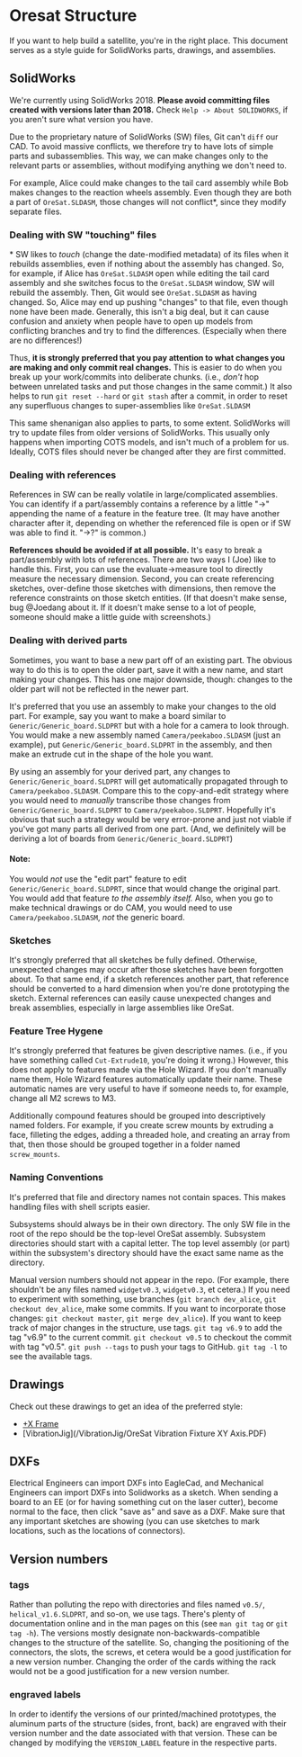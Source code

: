 # Oresat Structure
If you want to help build a satellite, you're in the right place. This document serves as a style guide for SolidWorks parts, drawings, and assemblies.

## SolidWorks
We're currently using SolidWorks 2018.  __Please avoid committing files created with versions later than 2018.__ Check `Help -> About SOLIDWORKS`, if you aren't sure what version you have.

Due to the proprietary nature of SolidWorks (SW) files, Git can't `diff` our CAD. 
To avoid massive conflicts, we therefore try to have lots of simple parts and subassemblies. This way, we can make changes only to the relevant parts or assemblies, without modifying anything we don't need to.

For example, Alice could make changes to the tail card assembly while Bob makes changes to the reaction wheels assembly. 
Even though they are both a part of `OreSat.SLDASM`, those changes will not conflict\*, since they modify separate files.

### Dealing with SW "touching" files
\* SW likes to _touch_ (change the date-modified metadata) of its files when it rebuilds assemblies, even if nothing about the assembly has changed. 
So, for example, if Alice has `OreSat.SLDASM` open while editing the tail card assembly and she switches focus to the `OreSat.SLDASM` window, SW will rebuild the assembly. Then, Git would see `OreSat.SLDASM` as having changed. 
So, Alice may end up pushing "changes" to that file, even though none have been made. 
Generally, this isn't a big deal, but it can cause confusion and anxiety when people have to open up models from conflicting branches and try to find the differences. (Especially when there are no differences!)

Thus, __it is strongly preferred that you pay attention to what changes you are making and only commit real changes.__
This is easier to do when you break up your work/commits into deliberate chunks. (i.e., _don't_ hop between unrelated tasks and put those changes in the same commit.)
It also helps to run `git reset --hard` or `git stash` after a commit, in order to reset any superfluous changes to super-assemblies like `OreSat.SLDASM`

This same shenanigan also applies to parts, to some extent. SolidWorks will try to update files from older versions of SolidWorks. 
This usually only happens when importing COTS models, and isn't much of a problem for us. Ideally, COTS files should never be changed after they are first committed. 

### Dealing with references
References in SW can be really volatile in large/complicated assemblies. You can identify if a part/assembly contains a reference by a little "->" appending the name of a feature in the feature tree. (It may have another character after it, depending on whether the referenced file is open or if SW was able to find it. "->?" is common.)

__References should be avoided if at all possible.__ It's easy to break a part/assembly with lots of references.
There are two ways I (Joe) like to handle this. First, you can use the evaluate->measure tool to directly measure the necessary dimension. 
Second, you can create referencing sketches, over-define those sketches with dimensions, then remove the reference constraints on those sketch entities. 
(If that doesn't make sense, bug @Joedang about it. If it doesn't make sense to a lot of people, someone should make a little guide with screenshots.)

### Dealing with derived parts
Sometimes, you want to base a new part off of an existing part. The obvious way to do this is to open the older part, save it with a new name, and start making your changes. 
This has one major downside, though: changes to the older part will not be reflected in the newer part. 

It's preferred that you use an assembly to make your changes to the old part. 
For example, say you want to make a board similar to `Generic/Generic_board.SLDPRT` but with a hole for a camera to look through. You would make a new assembly named `Camera/peekaboo.SLDASM` (just an example), put `Generic/Generic_board.SLDPRT` in the assembly, and then make an extrude cut in the shape of the hole you want. 

By using an assembly for your derived part, any changes to `Generic/Generic_board.SLDPRT` will get automatically propagated through to `Camera/peekaboo.SLDASM`.
Compare this to the copy-and-edit strategy where you would need to _manually_ transcribe those changes from `Generic/Generic_board.SLDPRT` to `Camera/peekaboo.SLDPRT`. 
Hopefully it's obvious that such a strategy would be very error-prone and just not viable if you've got many parts all derived from one part. (And, we definitely will be deriving a lot of boards from `Generic/Generic_board.SLDPRT`)

#### Note:
You would _not_ use the "edit part" feature to edit `Generic/Generic_board.SLDPRT`, since that would change the original part. 
You would add that feature _to the assembly itself._
Also, when you go to make technical drawings or do CAM, you would need to use `Camera/peekaboo.SLDASM`, _not_ the generic board. 

### Sketches
It's strongly preferred that all sketches be fully defined. Otherwise, unexpected changes may occur after those sketches have been forgotten about. 
To that same end, if a sketch references another part, that reference should be converted to a hard dimension when you're done prototyping the sketch. 
External references can easily cause unexpected changes and break assemblies, especially in large assemblies like OreSat. 

### Feature Tree Hygene
It's strongly preferred that features be given descriptive names. (i.e., if you have something called `Cut-Extrude10`, you're doing it wrong.) 
However, this does not apply to features made via the Hole Wizard. If you don't manually name them, Hole Wizard features automatically update their name.
These automatic names are very useful to have if someone needs to, for example, change all M2 screws to M3. 

Additionally compound features should be grouped into descriptively named folders. For example, if you create screw mounts by extruding a face, filleting the edges, adding a threaded hole, and creating an array from that, then those should be grouped together in a folder named `screw_mounts`.

### Naming Conventions
It's preferred that file and directory names not contain spaces. This makes handling files with shell scripts easier.

Subsystems should always be in their own directory. The only SW file in the root of the repo should be the top-level OreSat assembly. Subsystem directories should start with a capital letter. The top level assembly (or part) within the subsystem's directory should have the exact same name as the directory.

Manual version numbers should not appear in the repo. (For example, there shouldn't be any files named `widgetv0.3`, `widgetv0.3`, et cetera.) If you need to experiment with something, use branches (`git branch dev_alice`, `git checkout dev_alice`, make some commits. If you want to incorporate those changes: `git checkout master`, `git merge dev_alice`).
If you want to keep track of major changes in the structure, use tags. `git tag v6.9` to add the tag "v6.9" to the current commit. `git checkout v0.5` to checkout the commit with tag "v0.5". `git push --tags` to push your tags to GitHub. `git tag -l` to see the available tags.

## Drawings
Check out these drawings to get an idea of the preferred style:  
- [+X Frame](/Frames/build/+X_Frame.pdf)
- [VibrationJig](/VibrationJig/OreSat Vibration Fixture XY Axis.PDF)

## DXFs
Electrical Engineers can import DXFs into EagleCad, and Mechanical Engineers can import DXFs into Solidworks as a sketch. When sending a board to an EE (or for having something cut on the laser cutter), become normal to the face, then click "save as" and save as a DXF. Make sure that any important sketches are showing (you can use sketches to mark locations, such as the locations of connectors).

## Version numbers
### tags
Rather than polluting the repo with directories and files named `v0.5/`, `helical_v1.6.SLDPRT`, and so-on, we use tags. There's plenty of documentation online and in the man pages on this (see `man git tag` or `git tag -h`). 
The versions mostly designate non-backwards-compatible changes to the structure of the satellite. 
So, changing the positioning of the connectors, the slots, the screws, et cetera would be a good justification for a new version number. 
Changing the order of the cards withing the rack would not be a good justification for a new version number. 

### engraved labels
In order to identify the versions of our printed/machined prototypes, the aluminum parts of the structure (sides, front, back) are engraved with their version number and the date associated with that version. These can be changed by modifying the `VERSION_LABEL` feature in the respective parts.
